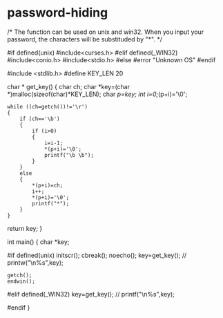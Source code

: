 # password-hiding
/*
The function can be used on unix and win32. When you input your password, the characters will be substituded by "*".
*/


#if defined(unix)
#include<curses.h>
#elif defined(_WIN32)
#include<conio.h>
#include<stdio.h>
#else
#error "Unknown OS"
#endif

#include <stdlib.h>
#define KEY_LEN 20


char * get_key()
{
	char ch;
	char *key=(char *)malloc(sizeof(char)*KEY_LEN);
	char *p=key;
	int i=0;*(p+i)='\0';
	
    while ((ch=getch())!='\r')
	{
    	if (ch=='\b')
		{
    		if (i>0)
			{
    			i=i-1;
    			*(p+i)='\0';
    			printf("\b \b");
			}
		}
		else
		{
			*(p+i)=ch;
			i++;
			*(p+i)='\0'; 
			printf("*");
		} 
	}
return key;
} 

int main()
{
  char *key;

#if defined(unix)
    initscr();
    cbreak();
    noecho();
    key=get_key(); 
//	printw("\n%s",key);

    getch();
    endwin();

#elif defined(_WIN32)
	key=get_key();
//	printf("\n%s",key);


#endif
}
